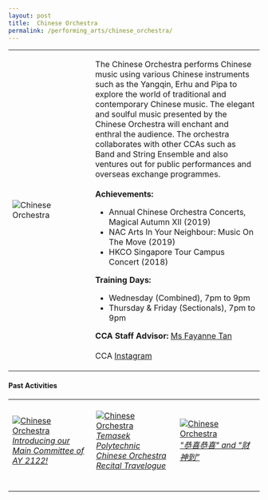 ```yaml
---
layout: post
title:  Chinese Orchestra
permalink: /performing_arts/chinese_orchestra/
---
```


<div>
<table>
    <tr>
        <td style="width:33%"><image src="/images/CCA_chinese_orchestra.jpg" style="display:block;margin-left:auto;margin-right:auto;" alt="Chinese Orchestra"></image></td>
        <td>
            <p>
                The Chinese Orchestra performs Chinese music using various Chinese instruments such as the Yangqin, Erhu and Pipa to explore the world of traditional and contemporary Chinese music. The elegant and soulful music presented by the Chinese Orchestra will enchant and enthral the audience. The orchestra collaborates with other CCAs such as Band and String Ensemble and also ventures out for public performances and overseas exchange programmes.<br>
                <br>
                <b>Achievements:</b><br>
                <ul>
                    <li>Annual Chinese Orchestra Concerts, Magical Autumn XII (2019)</li>
                    <li>NAC Arts In Your Neighbour: Music On The Move (2019)</li>
                    <li>HKCO Singapore Tour Campus Concert (2018)</li>
                </ul>
            </p>
            <p>
                <b>Training Days:</b><br>
                <ul>
                    <li>Wednesday (Combined), 7pm to 9pm</li>
                    <li>Thursday & Friday (Sectionals), 7pm to 9pm</li>
                </ul>
            </p>
            <p>
                <b>CCA Staff Advisor:</b> <a href="mailto:sokpeng@tp.edu.sg">Ms Fayanne Tan</a><br>
                <br>
                CCA <a href="https://www.instagram.com/tpchineseorchestra">Instagram</a>
            </p>
        </td>
    </tr>
</table>
</div>

#### Past Activities

<table>
    <tr>
        <td style="width:33%"><br>
            <a href="https://www.instagram.com/p/COej86MncWR">
                <image src="/images/CCA-tpco-ig4.png" style="display:block;margin-left:auto;margin-right:auto;" alt="Chinese Orchestra">
                <h6 style="margin-top:0%">Introducing our Main Committee of AY 2122!</h6>
                </image>
            </a>
        </td>
        <td style="width:33%"><br>
            <a href="https://www.instagram.com/p/CNjt21HH5pP">
                <image src="/images/CCA-tpco-ig5.png" style="display:block;margin-left:auto;margin-right:auto;" alt="Chinese Orchestra">
                <h6 style="margin-top:0%">Temasek Polytechnic Chinese Orchestra Recital Travelogue</h6>    
                </image>
            </a>
        </td>
        <td style="width:33%"><br>
            <a href="https://www.instagram.com/p/CLgaHrhHydq/">
                <image src="/images/CCA-CO_IG5.png" style="display:block;margin-left:auto;margin-right:auto;" alt="Chinese Orchestra">
                <h6 style="margin-top:0%">"恭喜恭喜" and "财神到”</h6>
                </image>
            </a>
        </td>
    </tr>
</table>
